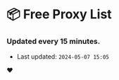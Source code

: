 # :package: Free Proxy List
### Updated every 15 minutes.

- Last updated: `2024-05-07 15:05`

:heart:

